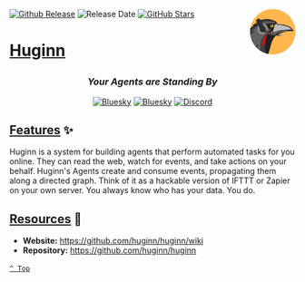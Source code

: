 <a name="top" href="docker-compose.yml" target="_blank"><img height="80" align="right" src="assets/icon.png" alt="Huginn" /></a>

[![Github Release][github-release]](https://github.com/huginn/huginn/releases/tag/v2022.08.18)
![Release Date][release-date]
[![GitHub Stars][github-stars]](https://github.com/huginn/huginn)

<h1>

[Huginn](docker-compose.yml)

</h1>

<div align="center">

### _Your Agents are Standing By_

<a href="https://bsky.app/profile/aever.au" target="_blank"><img alt="Bluesky" src="https://img.shields.io/badge/Bluesky-0085ff?style=flat-square&logo=bluesky&logoColor=white" /></a>
<a href="mailto:github.discharge208@passfwd.com" target="_blank"><img alt="Bluesky" src="https://img.shields.io/badge/Email-00B4F0?style=flat-square&logo=maildotru&logoColor=white" /></a>
<a href="https://discord.com/users/146165361333633024" target="_blank"><img alt="Discord" src="https://img.shields.io/badge/Discord-5865f2?style=flat-square&logo=discord&logoColor=white" /></a>

</div>

## [Features](#top) ✨

Huginn is a system for building agents that perform automated tasks for you online. They can read the web, watch for events, and take actions on your behalf. Huginn's Agents create and consume events, propagating them along a directed graph. Think of it as a hackable version of IFTTT or Zapier on your own server. You always know who has your data. You do.

## [Resources](#top) 📖

* **Website:** https://github.com/huginn/huginn/wiki
* **Repository:** https://github.com/huginn/huginn

[`^ Top`](#top)




[github-release]: https://img.shields.io/github/v/release/huginn/huginn?style=flat-square&labelColor=31383f
[release-date]: https://img.shields.io/github/release-date/huginn/huginn?style=flat-square&labelColor=31383f
[github-stars]: https://img.shields.io/github/stars/huginn/huginn
